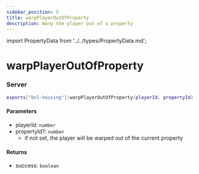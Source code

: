 ```yaml
---
sidebar_position: 5
title: warpPlayerOutOfProperty
description: Warp the player out of a property
---
```


import PropertyData from '../../types/PropertyData.md';

# warpPlayerOutOfProperty

### Server

```lua
exports["bnl-housing"]:warpPlayerOutOfProperty(playerId, propertyId)
```

#### Parameters

- playerId: `number`
- propertyId?: `number`
  - if not set, the player will be warped out of the current property

#### Returns

- success: `boolean`
